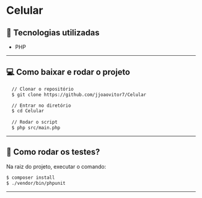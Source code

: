 # Celular

## :rocket: Tecnologias utilizadas
* PHP

---

## :computer: Como baixar e rodar o projeto
```bash
  // Clonar o repositório
  $ git clone https://github.com/jjoaovitor7/Celular

  // Entrar no diretório
  $ cd Celular
  
  // Rodar o script
  $ php src/main.php
```

---

## :hammer: Como rodar os testes?
Na raiz do projeto, executar o comando:
```bash
$ composer install
$ ./vendor/bin/phpunit
```

---
